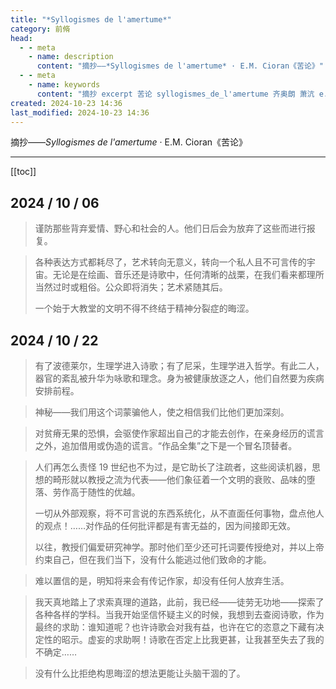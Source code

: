 ```yaml
---
title: "*Syllogismes de l'amertume*"
category: 前脩
head:
  - - meta
    - name: description
      content: "摘抄——*Syllogismes de l'amertume* · E.M. Cioran《苦论》"
  - - meta
    - name: keywords
      content: "摘抄 excerpt 苦论 syllogismes_de_l'amertume 齐奥朗 萧沆 e.m.cioran"
created: 2024-10-23 14:36
last_modified: 2024-10-23 14:36
---
```


摘抄——_Syllogismes de l'amertume_ · E.M. Cioran《苦论》

---

[[toc]]

## 2024 / 10 / 06

> 谨防那些背弃爱情、野心和社会的人。他们日后会为放弃了这些而进行报复。

> 各种表达方式都耗尽了，艺术转向无意义，转向一个私人且不可言传的宇宙。无论是在绘画、音乐还是诗歌中，任何清晰的战栗，在我们看来都理所当然过时或粗俗。公众即将消失；艺术紧随其后。
>
> 一个始于大教堂的文明不得不终结于精神分裂症的晦涩。

## 2024 / 10 / 22

> 有了波德莱尔，生理学进入诗歌；有了尼采，生理学进入哲学。有此二人，器官的紊乱被升华为咏歌和理念。身为被健康放逐之人，他们自然要为疾病安排前程。

> 神秘——我们用这个词蒙骗他人，使之相信我们比他们更加深刻。

> 对贫瘠无果的恐惧，会驱使作家超出自己的才能去创作，在亲身经历的谎言之外，追加借用或伪造的谎言。“作品全集”之下是一个冒名顶替者。

> 人们再怎么责怪 19 世纪也不为过，是它助长了注疏者，这些阅读机器，思想的畸形就以教授之流为代表——他们象征着一个文明的衰败、品味的堕落、劳作高于随性的优越。
>
> 一切从外部观察，将不可言说的东西系统化，从不直面任何事物，盘点他人的观点！……对作品的任何批评都是有害无益的，因为间接即无效。
>
> 以往，教授们偏爱研究神学。那时他们至少还可托词要传授绝对，并以上帝约束自己，但在我们当下，没有什么能逃过他们致命的才能。

> 难以置信的是，明知将来会有传记作家，却没有任何人放弃生活。

> 我天真地踏上了求索真理的道路，此前，我已经——徒劳无功地——探索了各种各样的学科。当我开始坚信怀疑主义的时候，我想到去查阅诗歌，作为最终的求助：谁知道呢？也许诗歌会对我有益，也许在它的恣意之下藏有决定性的昭示。虚妄的求助啊！诗歌在否定上比我更甚，让我甚至失去了我的不确定……

> 没有什么比拒绝构思晦涩的想法更能让头脑干涸的了。

